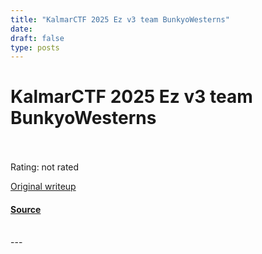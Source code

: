 ```yaml
---
title: "KalmarCTF 2025 Ez v3 team BunkyoWesterns"
date: 
draft: false
type: posts
---
```

# KalmarCTF 2025 Ez v3 team BunkyoWesterns

<br/>

<br/>
Rating: not rated

[Original writeup](https://github.com/satoki/ctf_writeups/tree/master/KalmarCTF_2025/Ez_%E2%9B%B3_v3)

#### [Source](https://ctftime.org/writeup/40076)

<br/>
---
